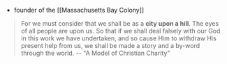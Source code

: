 - founder of the [[Massachusetts Bay Colony]]

> For we must consider that we shall be as a **city upon a hill**. The eyes of all people are upon us. So that if we shall deal falsely with our God in this work we have undertaken, and so cause Him to withdraw His present help from us, we shall be made a story and a by-word through the world.
-- "A Model of Christian Charity" 

